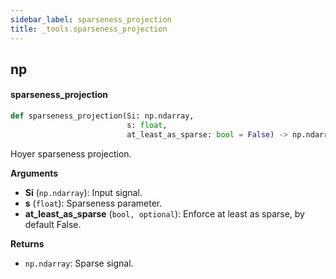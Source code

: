 ```yaml
---
sidebar_label: sparseness_projection
title: _tools.sparseness_projection
---
```


## np

#### sparseness\_projection

```python
def sparseness_projection(Si: np.ndarray,
                          s: float,
                          at_least_as_sparse: bool = False) -> np.ndarray
```

Hoyer sparseness projection.

**Arguments**

* **Si** (`np.ndarray`): Input signal.
* **s** (`float`): Sparseness parameter.
* **at_least_as_sparse** (`bool, optional`): Enforce at least as sparse, by default False.

**Returns**

* `np.ndarray`: Sparse signal.

